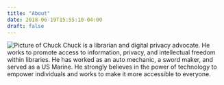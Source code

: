```yaml
---
title: "About"
date: 2018-06-19T15:55:10-04:00
draft: false
---
```

![Picture of Chuck](https://techielibrarians.com/wp-content/uploads/2017/02/01af203-150x150.jpg )
Chuck is a librarian and digital privacy advocate. He works to promote access to information, privacy, and intellectual freedom within libraries. He has worked as an auto mechanic, a sword maker, and served as a US Marine. He strongly believes in the power of technology to empower individuals and works to make it more accessible to everyone.

